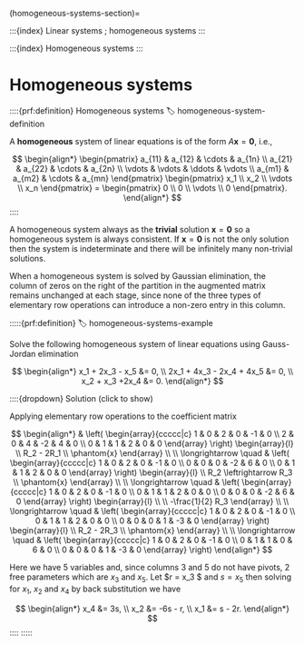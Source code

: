 (homogeneous-systems-section)=

:::{index} Linear systems ; homogeneous systems
:::

:::{index} Homogeneous systems
:::

# Homogeneous systems

::::{prf:definition} Homogeneous systems
:label: homogeneous-system-definition

A **homogeneous** system of linear equations is of the form $A\mathbf{x} = \mathbf{0}$, i.e.,

$$ \begin{align*}
    \begin{pmatrix}
        a_{11} & a_{12} & \cdots & a_{1n} \\
        a_{21} & a_{22} & \cdots & a_{2n} \\
        \vdots & \vdots & \ddots & \vdots \\
        a_{m1} & a_{m2} & \cdots & a_{mn}
    \end{pmatrix}
    \begin{pmatrix} x_1 \\ x_2 \\ \vdots \\ x_n \end{pmatrix} = 
    \begin{pmatrix} 0 \\ 0 \\ \vdots \\ 0 \end{pmatrix}.
\end{align*} $$
::::

A homogeneous system always as the **trivial** solution $\mathbf{x} = \mathbf{0}$ so a homogeneous system is always consistent. If $\mathbf{x} = \mathbf{0}$ is not the only solution then the system is indeterminate and there will be infinitely many non-trivial solutions.

When a homogeneous system is solved by Gaussian elimination, the column of zeros on the right of the partition in the augmented matrix remains unchanged at each stage, since none of the three types of elementary row operations can introduce a non-zero entry in this column.

:::::{prf:definition}
:label: homogeneous-systems-example

Solve the following homogeneous system of linear equations using Gauss-Jordan elimination

$$ \begin{align*}
    x_1 + 2x_3 - x_5 &= 0, \\
    2x_1 + 4x_3 - 2x_4 + 4x_5 &= 0, \\
    x_2 + x_3 +2x_4 &= 0.
\end{align*} $$

::::{dropdown} Solution (click to show)

Applying elementary row operations to the coefficient matrix

$$ \begin{align*}
    & \left( \begin{array}{ccccc|c}
        1 & 0 & 2 & 0 & -1 & 0 \\
        2 & 0 & 4 & -2 & 4 & 0 \\
        0 & 1 & 1 & 2 & 0 & 0
    \end{array} \right)
    \begin{array}{l} \\ R_2 - 2R_1 \\ \phantom{x} \end{array} \\ \\
    \longrightarrow \quad &
    \left( \begin{array}{ccccc|c}
        1 & 0 & 2 & 0 & -1 & 0 \\
        0 & 0 & 0 & -2 & 6 & 0 \\
        0 & 1 & 1 & 2 & 0 & 0
    \end{array} \right)
    \begin{array}{l} \\ R_2 \leftrightarrow R_3 \\ \phantom{x} \end{array} \\ \\
    \longrightarrow \quad &
    \left( \begin{array}{ccccc|c}
        1 & 0 & 2 & 0 & -1 & 0 \\
        0 & 1 & 1 & 2 & 0 & 0 \\
        0 & 0 & 0 & -2 & 6 & 0
    \end{array} \right)
    \begin{array}{l} \\ \\ -\frac{1}{2} R_3 \end{array} \\ \\
    \longrightarrow \quad &
    \left( \begin{array}{ccccc|c}
        1 & 0 & 2 & 0 & -1 & 0 \\
        0 & 1 & 1 & 2 & 0 & 0 \\
        0 & 0 & 0 & 1 & -3 & 0
    \end{array} \right)
    \begin{array}{l} \\ R_2 - 2R_3 \\ \phantom{x} \end{array} \\ \\
    \longrightarrow \quad &
    \left( \begin{array}{ccccc|c}
        1 & 0 & 2 & 0 & -1 & 0 \\
        0 & 1 & 1 & 0 & 6 & 0 \\
        0 & 0 & 0 & 1 & -3 & 0
    \end{array} \right)
\end{align*} $$

Here we have 5 variables and, since columns 3 and 5 do not have pivots, 2 free parameters which are $x_3$ and $x_5$. Let $r = x_3 $ and $s = x_5$ then solving for $x_1$, $x_2$ and $x_4$ by back substitution we have

$$ \begin{align*}
    x_4 &= 3s, \\
    x_2 &= -6s - r, \\
    x_1 &= s - 2r.
\end{align*} $$
::::
:::::
